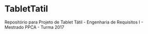 # TabletTatil
Repositório para Projeto de Tablet Tátil - Engenharia de Requisitos I - Mestrado PPCA - Turma 2017
